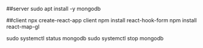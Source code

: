 ##server
sudo apt install -y mongodb

##client
npx create-react-app client
npm install react-hook-form
npm install react-map-gl

sudo systemctl status mongodb
sudo systemctl stop mongodb
